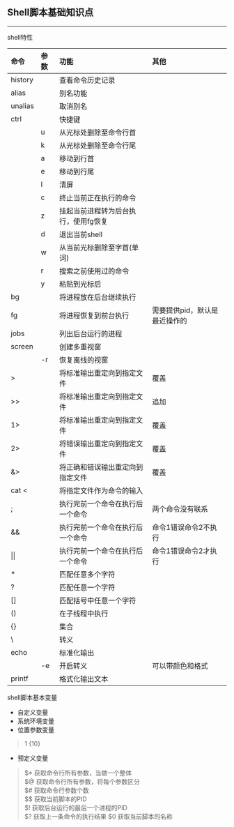 ## Shell脚本基础知识点
---
shell特性  
 
| 命令 | 参数 | 功能 | 其他    
| :---- | :---- | :---- | :---   
| history | | 查看命令历史记录 |   
| alias | | 别名功能 |  
| unalias | | 取消别名 |  
| ctrl |  | 快捷键 |  
|  | u | 从光标处删除至命令行首 |  
|  | k | 从光标处删除至命令行尾 |  
|  | a | 移动到行首 |  
|  | e | 移动到行尾 |  
|  | l | 清屏 |  
|  | c | 终止当前正在执行的命令 |  
|  | z | 挂起当前进程转为后台执行，使用fg恢复 |  
|  | d | 退出当前shell |  
|  | w | 从当前光标删除至字首\(单词\) |      
|  | r | 搜索之前使用过的命令 |  
|  | y | 粘贴到光标后 |  
| bg |  | 将进程放在后台继续执行 |  
| fg |  | 将进程恢复到前台执行 | 需要提供pid，默认是最近操作的  
| jobs |  | 列出后台运行的进程 |   
| screen |  | 创建多重视窗  |   
|  | -r | 恢复离线的视窗  |   
| \> |  |  将标准输出重定向到指定文件 |   覆盖
| \>\> |  | 将标准输出重定向到指定文件 |  追加 
| 1\> |  | 将标准输出重定向到指定文件 |   覆盖
| 2\> |  | 将错误输出重定向到指定文件  | 覆盖 
| &\> |  | 将正确和错误输出重定向到指定文件 | 覆盖
| cat \< |  |  将指定文件作为命令的输入  |   
| ; |  |  执行完前一个命令在执行后一个命令  |   两个命令没有联系
| \&\&|  |  执行完前一个命令在执行后一个命令  |  命令1错误命令2不执行
| &#124;&#124; |  |  执行完前一个命令在执行后一个命令  |  命令1错误命令2才执行 
| * |  |  匹配任意多个字符  |   
| ? |  |  匹配任意一个字符  |   
| \[\] |  |  匹配括号中任意一个字符  |   
| \(\) |  |  在子线程中执行  |   
| \{\} |  |  集合  |   
| \ |  |  转义  |   
| echo |  |  标准化输出  |   
|  | -e |  开启转义  |  可以带颜色和格式  
| printf |  | 格式化输出文本 |   

shell脚本基本变量   
- 自定义变量
- 系统环境变量
- 位置参数变量
> $1~${10}
- 预定义变量
> $* 获取命令行所有参数，当做一个整体   
> $@ 获取命令行所有参数，将每个参数区分   
> $# 获取命令行参数个数  
> $$ 获取当前脚本的PID  
> $! 获取后台运行的最后一个进程的PID  
> $? 获取上一条命令的执行结果
> $0 获取当前脚本的名称  